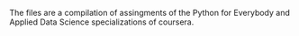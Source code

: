 The files are a compilation of assingments of the Python for Everybody and Applied Data Science specializations of coursera. 